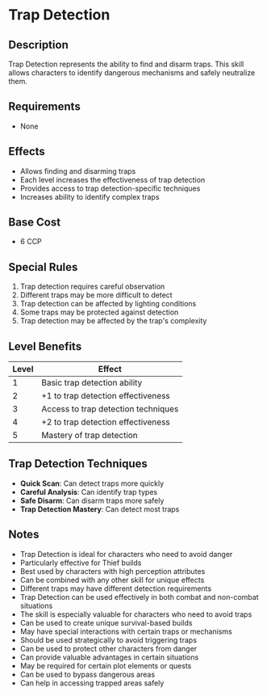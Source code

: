 # Trap Detection

## Description
Trap Detection represents the ability to find and disarm traps. This skill allows characters to identify dangerous mechanisms and safely neutralize them.

## Requirements
- None

## Effects
- Allows finding and disarming traps
- Each level increases the effectiveness of trap detection
- Provides access to trap detection-specific techniques
- Increases ability to identify complex traps

## Base Cost
- 6 CCP

## Special Rules
1. Trap detection requires careful observation
2. Different traps may be more difficult to detect
3. Trap detection can be affected by lighting conditions
4. Some traps may be protected against detection
5. Trap detection may be affected by the trap's complexity

## Level Benefits
| Level | Effect |
|-------|--------|
| 1 | Basic trap detection ability |
| 2 | +1 to trap detection effectiveness |
| 3 | Access to trap detection techniques |
| 4 | +2 to trap detection effectiveness |
| 5 | Mastery of trap detection |

## Trap Detection Techniques
- **Quick Scan**: Can detect traps more quickly
- **Careful Analysis**: Can identify trap types
- **Safe Disarm**: Can disarm traps more safely
- **Trap Detection Mastery**: Can detect most traps

## Notes
- Trap Detection is ideal for characters who need to avoid danger
- Particularly effective for Thief builds
- Best used by characters with high perception attributes
- Can be combined with any other skill for unique effects
- Different traps may have different detection requirements
- Trap Detection can be used effectively in both combat and non-combat situations
- The skill is especially valuable for characters who need to avoid traps
- Can be used to create unique survival-based builds
- May have special interactions with certain traps or mechanisms
- Should be used strategically to avoid triggering traps
- Can be used to protect other characters from danger
- Can provide valuable advantages in certain situations
- May be required for certain plot elements or quests
- Can be used to bypass dangerous areas
- Can help in accessing trapped areas safely 